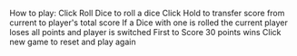 How to play:
Click Roll Dice to roll a dice
Click Hold to transfer score from current to player's total score
If a Dice with one is rolled the current player loses all points and player is switched
First to Score 30 points wins
Click new game to reset and play again
